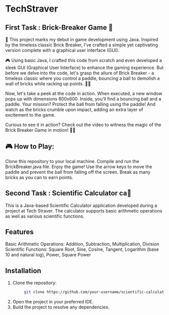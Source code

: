 # TechStraver

## First Task : Brick-Breaker Game 🧱

👋 This project marks my debut in game development using Java. Inspired by the timeless classic Brick Breaker, I've crafted a simple yet captivating version complete with a graphical user interface (GUI).

🎮 Using basic Java, I crafted this code from scratch and even developed a sleek GUI (Graphical User Interface) to enhance the gaming experience. But before we delve into the code, let's grasp the allure of Brick Breaker - a timeless classic where you control a paddle, bouncing a ball to demolish a wall of bricks while racking up points. 🧱🏓

Now, let's take a peek at the code in action. When executed, a new window pops up with dimensions 800x600. Inside, you'll find a bouncing ball and a paddle. Your mission? Protect the ball from falling using the paddle! And watch as the bricks crumble upon impact, adding an extra layer of excitement to the game.

Curious to see it in action? Check out the video to witness the magic of the Brick Breaker Game in motion! 🚀💥

## 🎮 How to Play:
Clone this repository to your local machine.
Compile and run the BrickBreaker.java file.
Enjoy the game! Use the arrow keys to move the paddle and prevent the ball from falling off the screen. Break as many bricks as you can to earn points.


## Second Task : Scientific Calculator ca📱

This is a Java-based Scientific Calculator application developed during a project at Tech Straver. The calculator supports basic arithmetic operations as well as various scientific functions.

## Features
Basic Arithmetic Operations: Addition, Subtraction, Multiplication, Division
Scientific Functions: Square Root, Sine, Cosine, Tangent, Logarithm (base 10 and natural log), Power, Square Power

## Installation
1. Clone the repository:
   ```bash
        git clone https://github.com/your-username/scientific-calculator.git
   ```
2. Open the project in your preferred IDE.
3. Build the project to resolve any dependencies.
